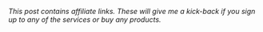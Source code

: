 *This post contains affiliate links. These will give me a kick-back if you sign up to any of the services or buy any products.*
